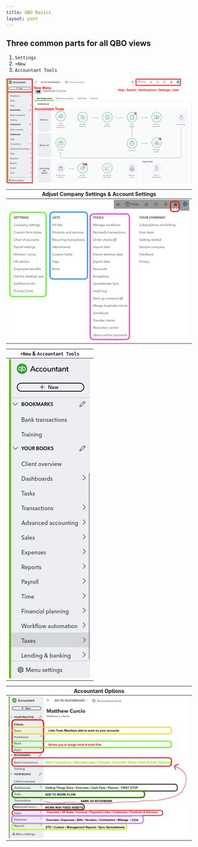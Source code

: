 ```yaml
---
title: QBO Basics
layout: post
---
```



## Three common parts for all QBO views

1. `Settings`
2. `+New` 
3. `Accountant Tools`

![getting things done](/assets/images/1.getting-things-done.BIG.png)


|Adjust Company Settings & Account Settings|
|:-:|
|![Settings](/assets/images/gear-settings_2024-06-19_09-49-27.png)|


|`+New` & `Accountant Tools`|
|:--:|
|![qbo.left.panel](/assets/images/qbo.left.panel.png)|


|Accountant Options|
|:--:|
|![my-clients](/assets/images/my-clients-page_2024-06-19_10-09-25.png)|

